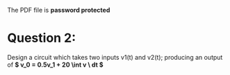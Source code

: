 The PDF file is **password protected**

# Question 2:

Design a circuit which takes two inputs v1(t) and v2(t); 
producing an output of **$ v_0 = 0.5v_1 + 20 \int v \ dt $**
